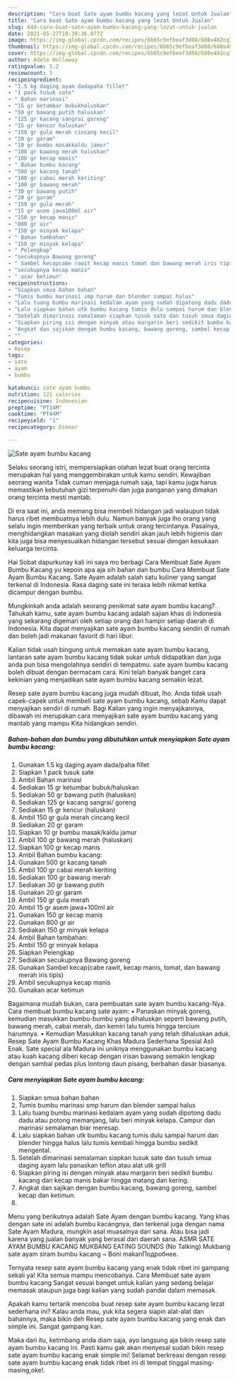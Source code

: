 ```yaml
---
description: "Cara buat Sate ayam bumbu kacang yang lezat Untuk Jualan"
title: "Cara buat Sate ayam bumbu kacang yang lezat Untuk Jualan"
slug: 644-cara-buat-sate-ayam-bumbu-kacang-yang-lezat-untuk-jualan
date: 2021-05-27T18:39:36.077Z
image: https://img-global.cpcdn.com/recipes/6b65c9efbeaf3d08/680x482cq70/sate-ayam-bumbu-kacang-foto-resep-utama.jpg
thumbnail: https://img-global.cpcdn.com/recipes/6b65c9efbeaf3d08/680x482cq70/sate-ayam-bumbu-kacang-foto-resep-utama.jpg
cover: https://img-global.cpcdn.com/recipes/6b65c9efbeaf3d08/680x482cq70/sate-ayam-bumbu-kacang-foto-resep-utama.jpg
author: Adele Holloway
ratingvalue: 3.2
reviewcount: 3
recipeingredient:
- "1.5 kg daging ayam dadapaha fillet"
- "1 pack tusuk sate"
- " Bahan marinasi"
- "15 gr ketumbar bubukhaluskan"
- "50 gr bawang putih haluskan"
- "125 gr kacang sangrai goreng"
- "15 gr kencur haluskan"
- "150 gr gula merah cincang kecil"
- "20 gr garam"
- "10 gr bumbu masakkaldu jamur"
- "100 gr bawang merah haluskan"
- "100 gr kecap manis"
- " Bahan bumbu kacang"
- "500 gr kacang tanah"
- "100 gr cabai merah keriting"
- "100 gr bawang merah"
- "30 gr bawang putih"
- "20 gr garam"
- "150 gr gula merah"
- "15 gr asem jawa100ml air"
- "150 gr kecap manis"
- "800 gr air"
- "150 gr minyak kelapa"
- " Bahan tambahan"
- "150 gr minyak kelapa"
- " Pelengkap"
- "secukupnya Bawang goreng"
- " Sambel kecapcabe rawit kecap manis tomat dan bawang merah iris tipis"
- "secukupnya kecap manis"
- " acar ketimun"
recipeinstructions:
- "Siapkan smua bahan bahan"
- "Tumis bumbu marinasi smp harum dan blender sampai halus"
- "Lalu tuang bumbu marinasi kedalam ayam yang sudah dipotong dadu dadu atau potong memanjang, lalu beri minyak kelapa. Campur dan marinasi semalaman biar meresap."
- "Lalu siapkan bahan utk bumbu kacang tumis dulu sampai harum dan blender hingga halus lalu tumis kembali hingga bumbu sedikit mengental."
- "Setelah dimarinasi semalaman siapkan tusuk sate dan tusuh smua daging ayam lalu panaskan teflon atau alat utk grill"
- "Siapkan piring isi dengan minyak atau margarin beri sedikit bumbu kacang dan kecap manis bakar hingga matang dan kering."
- "Angkat dan sajikan dengan bumbu kacang, bawang goreng, sambel kecap dan ketimun."
- ""
categories:
- Resep
tags:
- sate
- ayam
- bumbu

katakunci: sate ayam bumbu 
nutrition: 121 calories
recipecuisine: Indonesian
preptime: "PT14M"
cooktime: "PT44M"
recipeyield: "1"
recipecategory: Dinner

---
```



![Sate ayam bumbu kacang](https://img-global.cpcdn.com/recipes/6b65c9efbeaf3d08/680x482cq70/sate-ayam-bumbu-kacang-foto-resep-utama.jpg)

Selaku seorang istri, mempersiapkan olahan lezat buat orang tercinta merupakan hal yang menggembirakan untuk kamu sendiri. Kewajiban seorang  wanita Tidak cuman menjaga rumah saja, tapi kamu juga harus memastikan kebutuhan gizi terpenuhi dan juga panganan yang dimakan orang tercinta mesti mantab.

Di era  saat ini, anda memang bisa membeli hidangan jadi walaupun tidak harus ribet membuatnya lebih dulu. Namun banyak juga lho orang yang selalu ingin memberikan yang terbaik untuk orang tercintanya. Pasalnya, menghidangkan masakan yang diolah sendiri akan jauh lebih higienis dan kita juga bisa menyesuaikan hidangan tersebut sesuai dengan kesukaan keluarga tercinta. 

Hai Sobat dapurkunay kali ini saya mo berbagi Cara Membuat Sate Ayam Bumbu Kacang yu kepoin apa aja sih bahan dan bumbu Cara Membuat Sate Ayam Bumbu Kacang. Sate Ayam adalah salah satu kuliner yang sangat terkenal di Indonesia. Rasa daging sate ini terasa lebih nikmat ketika dicampur dengan bumbu.

Mungkinkah anda adalah seorang penikmat sate ayam bumbu kacang?. Tahukah kamu, sate ayam bumbu kacang adalah sajian khas di Indonesia yang sekarang digemari oleh setiap orang dari hampir setiap daerah di Indonesia. Kita dapat menyajikan sate ayam bumbu kacang sendiri di rumah dan boleh jadi makanan favorit di hari libur.

Kalian tidak usah bingung untuk memakan sate ayam bumbu kacang, lantaran sate ayam bumbu kacang tidak sukar untuk didapatkan dan juga anda pun bisa mengolahnya sendiri di tempatmu. sate ayam bumbu kacang boleh dibuat dengan bermacam cara. Kini telah banyak banget cara kekinian yang menjadikan sate ayam bumbu kacang semakin lezat.

Resep sate ayam bumbu kacang juga mudah dibuat, lho. Anda tidak usah capek-capek untuk membeli sate ayam bumbu kacang, sebab Kamu dapat menyajikan sendiri di rumah. Bagi Kalian yang ingin menyajikannya, dibawah ini merupakan cara menyajikan sate ayam bumbu kacang yang mantab yang mampu Kita hidangkan sendiri.

<!--inarticleads1-->

##### Bahan-bahan dan bumbu yang dibutuhkan untuk menyiapkan Sate ayam bumbu kacang:

1. Gunakan 1.5 kg daging ayam dada/paha fillet
1. Siapkan 1 pack tusuk sate
1. Ambil  Bahan marinasi
1. Sediakan 15 gr ketumbar bubuk/haluskan
1. Sediakan 50 gr bawang putih (haluskan)
1. Sediakan 125 gr kacang sangrai/ goreng
1. Sediakan 15 gr kencur (haluskan)
1. Ambil 150 gr gula merah cincang kecil
1. Sediakan 20 gr garam
1. Siapkan 10 gr bumbu masak/kaldu jamur
1. Ambil 100 gr bawang merah (haluskan)
1. Siapkan 100 gr kecap manis
1. Ambil  Bahan bumbu kacang:
1. Gunakan 500 gr kacang tanah
1. Ambil 100 gr cabai merah keriting
1. Sediakan 100 gr bawang merah
1. Sediakan 30 gr bawang putih
1. Gunakan 20 gr garam
1. Ambil 150 gr gula merah
1. Ambil 15 gr asem jawa+100ml air
1. Gunakan 150 gr kecap manis
1. Gunakan 800 gr air
1. Sediakan 150 gr minyak kelapa
1. Ambil  Bahan tambahan:
1. Ambil 150 gr minyak kelapa
1. Siapkan  Pelengkap
1. Sediakan secukupnya Bawang goreng
1. Gunakan  Sambel kecap(cabe rawit, kecap manis, tomat, dan bawang merah iris tipis)
1. Ambil secukupnya kecap manis
1. Gunakan  acar ketimun


Bagaimana mudah bukan, cara pembuatan sate ayam bumbu kacang-Nya. Cara membuat bumbu kacang sate ayam: • Panaskan minyak goreng, kemudian masukkan bumbu-bumbu yang dihaluskan seperti bawang putih, bawang merah, cabai merah, dan kemiri lalu tumis hingga tercium harumnya. • Kemudian Masukkan kacang tanah yang telah dihaluskan aduk. Resep Sate Ayam Bumbu Kacang Khas Madura Sederhana Spesial Asli Enak. Sate special ala Madura ini uniknya menggunakan bumbu kacang atau kuah kacang diberi kecap dengan irisan bawang semakin lengkap dengan sambal pedas plus lontong daun pisang, berbahan dasar biasanya. 

<!--inarticleads2-->

##### Cara menyiapkan Sate ayam bumbu kacang:

1. Siapkan smua bahan bahan
1. Tumis bumbu marinasi smp harum dan blender sampai halus
1. Lalu tuang bumbu marinasi kedalam ayam yang sudah dipotong dadu dadu atau potong memanjang, lalu beri minyak kelapa. Campur dan marinasi semalaman biar meresap.
1. Lalu siapkan bahan utk bumbu kacang tumis dulu sampai harum dan blender hingga halus lalu tumis kembali hingga bumbu sedikit mengental.
1. Setelah dimarinasi semalaman siapkan tusuk sate dan tusuh smua daging ayam lalu panaskan teflon atau alat utk grill
1. Siapkan piring isi dengan minyak atau margarin beri sedikit bumbu kacang dan kecap manis bakar hingga matang dan kering.
1. Angkat dan sajikan dengan bumbu kacang, bawang goreng, sambel kecap dan ketimun.
1. 


Menu yang berikutnya adalah Sate Ayam dengan bumbu kacang. Yang khas dengan sate ini adalah bumbu kacangnya, dan terkenal juga dengan nama Sate Ayam Madura, mungkin asal muasalnya dari sana. Atau bisa jadi karena yang jualan banyak yang berasal dari daerah sana. ASMR SATE AYAM BUMBU KACANG MUKBANG EATING SOUNDS (No Talking) Mukbang sate ayam siram bumbu kacang ~ Boni makanПодробнее. 

Ternyata resep sate ayam bumbu kacang yang enak tidak ribet ini gampang sekali ya! Kita semua mampu mencobanya. Cara Membuat sate ayam bumbu kacang Sangat sesuai banget untuk kalian yang sedang belajar memasak ataupun juga bagi kalian yang sudah pandai dalam memasak.

Apakah kamu tertarik mencoba buat resep sate ayam bumbu kacang lezat sederhana ini? Kalau anda mau, yuk kita segera siapin alat-alat dan bahannya, maka bikin deh Resep sate ayam bumbu kacang yang enak dan simple ini. Sangat gampang kan. 

Maka dari itu, ketimbang anda diam saja, ayo langsung aja bikin resep sate ayam bumbu kacang ini. Pasti kamu gak akan menyesal sudah bikin resep sate ayam bumbu kacang enak simple ini! Selamat berkreasi dengan resep sate ayam bumbu kacang enak tidak ribet ini di tempat tinggal masing-masing,oke!.

